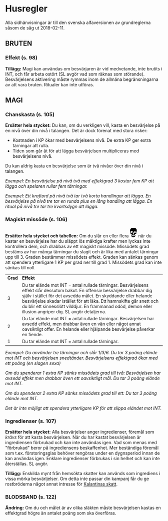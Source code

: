 # Husregler

Alla sidhänvisningar är till den svenska alfaversionen av grundreglerna såsom de såg ut 2018-02-11.

## BRUTEN

### Effekt (s. 98)

**Tillägg:**
Magi kan användas om besvärjaren är vid medvetande, inte brutits i INT, och får arbeta ostört (SL avgör vad som räknas som störande). Besvärjelsens aktivering måste rymmas inom de allmäna begränsningarna av att vara bruten. Ritualer kan inte utföras.

## MAGI

### Chanskasta (s. 105)

**Ersätter hela stycket:**
Du kan, om du verkligen vill, kasta en besvärjelse på en nivå över din nivå i talangen. Det är dock förenat med stora risker:

* Kostnaden i KP ökar med besvärjelsens nivå. De extra KP ger extra tärningar att rulla.
* Tiden som går åt för att lägga besvärjelsen multipliceras med besvärjelsens nivå.

Du kan aldrig kasta en besvärjelse som är två nivåer över din nivå i talangen.

*Exempel: En besvärjelse på nivå två med effektgrad 3 kostar fem KP att lägga och spelaren rullar fem tärningar.*

*Exempel: Ett kraftord på nivå två tar två korta handlingar att lägga. En besvärjelse på nivå tre tar en runda plus en lång handling att lägga. En ritual på nivå tre tar tre kvartsdygn att lägga.*

### Magiskt missöde (s. 106)

**Ersätter hela stycket och tabellen:**
Om du slår en eller flera ![](bane.svg) när du kastar en besvärjelse har du släppt lös mäktiga krafter men lyckas inte kontrollera dem, och drabbas av ett magiskt missöde. Missödets grad bestäms av hur många tärningar du slagit och är lika med antalet tärningar upp till 3. Graden bestämmer missödets effekt. Graden kan sänkas genom att spendera ytterligare 1 KP per grad ner till grad 1. Missödets grad kan inte sänkas till noll.

<table style="width:auto">
<tr><td><b>Grad</b></td><td><b>Effekt</b></td><tr>
<tr>
    <td style="width:auto">3</td>
    <td>Du tar elände mot INT = antal rullade tärningar. Besvärjelsens effekt slår dessutom bakut. En offensiv besvärjelse drabbar dig själv i stället för det avsedda målet. En skyddande eller helande besvärjelse skadar istället för att läka. Ett hamnskifte går snett och du blir ett sinnesslött vilddjur. En frammanad odöd, demon eller illusion angriper dig. SL avgör detaljerna.</td>
</tr>
<tr>
    <td style="width:auto">2</td>
    <td>Du tar elände mot INT = antal rullade tärningar. Besvärjelsen har avsedd effekt, men drabbar även en vän eller något annat oavsiktligt offer. En helande eller hjälpande besvärjelse påverkar en fiende.</td>
</tr>
<tr>
    <td style="width:auto">1</td>
    <td>Du tar elände mot INT = antal rullade tärningar.</td>
</tr>
</table>

*Exempel: Du använder tre tärningar och slår 1/3/6. Du tar 3 poäng elände mot INT och besvärjelsen snedtänder. Besvärjelsens effektgrad ökar med ett poäng (en slagen sexa)*

*Om du spenderar 1 extra KP sänks missödets grad till två: Besvärjelsen har avsedd effekt men drabbar även ett oavsiktligt mål. Du tar 3 poäng elände mot INT.*

*Om du spenderar 2 extra KP sänks missödets grad till ett: Du tar 3 poäng elände mot INT.*

*Det är inte möjligt att spendera ytterligare KP för att slippa eländet mot INT.*

### Ingredienser (s. 107)

**Ersätter hela stycket:**
Alla besvärjelser anger ingredienser, föremål som *krävs* för att kasta besvärjelsen. När du har kastat besvärjelsen är ingrediensen förbrukad och kan inte användas igen. Vad som menas med "förbrukad" beror på ingrediensens beskaffenhet. Mer beständiga föremål som t.ex. förstoringsglas behöver rengöras under en dygnsperiod innan de kan användas igen. Enklare ingredienser förbrukas i sin helhet och kan inte återställas. SL avgör.

**Tillägg:**
Enskilda mynt från hemsökta skatter kan används som ingrediens i vissa mörka besvärljelser. Om detta inte passar din kampanj får du ge rostbröderna något annat intresse för [Kalantinas skatt](kalantina.html).

### BLODSBAND (s. 122)

**Ändring:**
Om du och målet är av olika släkten måste besvärjelsen kastas en effektgrad högre än antalet poäng som ska överföras.
